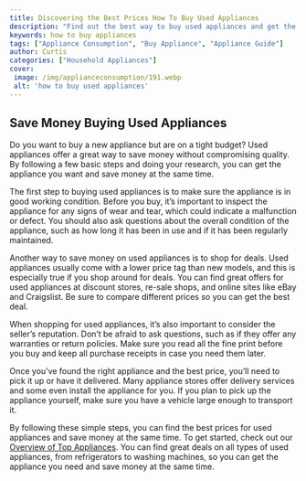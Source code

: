 ```yaml
---
title: Discovering the Best Prices How To Buy Used Appliances
description: "Find out the best way to buy used appliances and get the lowest prices Get valuable tips on how to find great deals for your next kitchen or laundry room renovation"
keywords: how to buy appliances
tags: ["Appliance Consumption", "Buy Appliance", "Appliance Guide"]
author: Curtis
categories: ["Household Appliances"]
cover: 
 image: /img/applianceconsumption/191.webp
 alt: 'how to buy used appliances'
---
```

## Save Money Buying Used Appliances

Do you want to buy a new appliance but are on a tight budget? Used appliances offer a great way to save money without compromising quality. By following a few basic steps and doing your research, you can get the appliance you want and save money at the same time.

The first step to buying used appliances is to make sure the appliance is in good working condition. Before you buy, it’s important to inspect the appliance for any signs of wear and tear, which could indicate a malfunction or defect. You should also ask questions about the overall condition of the appliance, such as how long it has been in use and if it has been regularly maintained.

Another way to save money on used appliances is to shop for deals. Used appliances usually come with a lower price tag than new models, and this is especially true if you shop around for deals. You can find great offers for used appliances at discount stores, re-sale shops, and online sites like eBay and Craigslist. Be sure to compare different prices so you can get the best deal.

When shopping for used appliances, it’s also important to consider the seller’s reputation. Don’t be afraid to ask questions, such as if they offer any warranties or return policies. Make sure you read all the fine print before you buy and keep all purchase receipts in case you need them later.

Once you’ve found the right appliance and the best price, you’ll need to pick it up or have it delivered. Many appliance stores offer delivery services and some even install the appliance for you. If you plan to pick up the appliance yourself, make sure you have a vehicle large enough to transport it.

By following these simple steps, you can find the best prices for used appliances and save money at the same time. To get started, check out our [Overview of Top Appliances](./pages/appliance-overview). You can find great deals on all types of used appliances, from refrigerators to washing machines, so you can get the appliance you need and save money at the same time.
